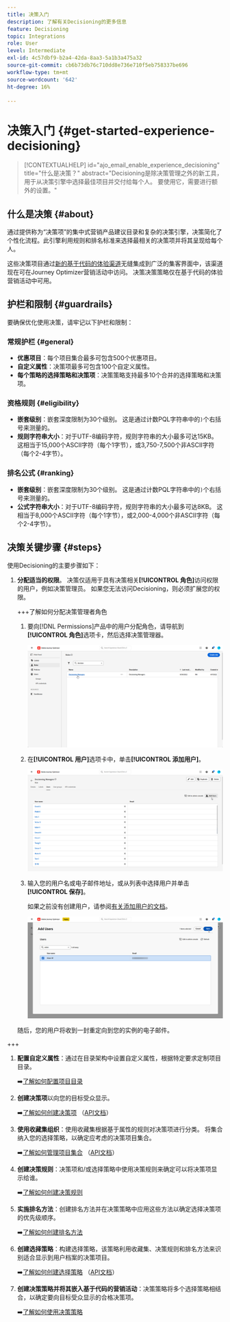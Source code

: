 ```yaml
---
title: 决策入门
description: 了解有关Decisioning的更多信息
feature: Decisioning
topic: Integrations
role: User
level: Intermediate
exl-id: 4c57dbf9-b2a4-42da-8aa3-5a1b3a475a32
source-git-commit: cb6b73db76c710dd8e736e710f5eb758337be696
workflow-type: tm+mt
source-wordcount: '642'
ht-degree: 16%

---
```


# 决策入门 {#get-started-experience-decisioning}

>[!CONTEXTUALHELP]
>id="ajo_email_enable_experience_decisioning"
>title="什么是决策？"
>abstract="Decisioning是除决策管理之外的新工具，用于从决策引擎中选择最佳项目并交付给每个人。 要使用它，需要进行额外的设置。"

## 什么是决策 {#about}

通过提供称为“决策项”的集中式营销产品建议目录和复杂的决策引擎，决策简化了个性化流程。此引擎利用规则和排名标准来选择最相关的决策项并将其呈现给每个人。

这些决策项目通过[新的基于代码的体验渠道](https://experienceleague.adobe.com/en/docs/journey-optimizer/using/code-based-experience/get-started-code-based)无缝集成到广泛的集客界面中，该渠道现在可在Journey Optimizer营销活动中访问。 决策决策策略仅在基于代码的体验营销活动中可用。

## 护栏和限制 {#guardrails}

要确保优化使用决策，请牢记以下护栏和限制：

### 常规护栏 {#general}

* **优惠项目**：每个项目集合最多可包含500个优惠项目。
* **自定义属性**：决策项最多可包含100个自定义属性。
* **每个策略的选择策略和决策项**：决策策略支持最多10个合并的选择策略和决策项。

### 资格规则 {#eligibility}

* **嵌套级别**：嵌套深度限制为30个级别。 这是通过计数PQL字符串中的`)`个右括号来测量的。
* **规则字符串大小**：对于UTF-8编码字符，规则字符串的大小最多可达15KB。 这相当于15,000个ASCII字符（每个1字节），或3,750-7,500个非ASCII字符（每个2-4字节）。

### 排名公式 {#ranking}

* **嵌套级别**：嵌套深度限制为30个级别。 这是通过计数PQL字符串中的`)`个右括号来测量的。
* **公式字符串大小**：对于UTF-8编码字符，规则字符串的大小最多可达8KB。 这相当于8,000个ASCII字符（每个1字节），或2,000-4,000个非ASCII字符（每个2-4字节）。

## 决策关键步骤 {#steps}

使用Decisioning的主要步骤如下：

1. **分配适当的权限**。 决策仅适用于具有决策相关&#x200B;**[!UICONTROL 角色]**&#x200B;访问权限的用户，例如决策管理员。 如果您无法访问Decisioning，则必须扩展您的权限。

   +++了解如何分配决策管理者角色

   1. 要向[!DNL Permissions]产品中的用户分配角色，请导航到&#x200B;**[!UICONTROL 角色]**&#x200B;选项卡，然后选择决策管理器。

      ![](assets/decision_permission_1.png)

   1. 在&#x200B;**[!UICONTROL 用户]**&#x200B;选项卡中，单击&#x200B;**[!UICONTROL 添加用户]**。

      ![](assets/decision_permission_2.png)

   1. 输入您的用户名或电子邮件地址，或从列表中选择用户并单击&#x200B;**[!UICONTROL 保存]**。

      如果之前没有创建用户，请参阅[有关添加用户的文档](https://experienceleague.adobe.com/zh-hans/docs/experience-platform/access-control/ui/users)。

      ![](assets/decision_permission_3.png)

   随后，您的用户将收到一封重定向到您的实例的电子邮件。

+++

1. **配置自定义属性**：通过在目录架构中设置自定义属性，根据特定要求定制项目目录。

   ➡️[了解如何配置项目目录](catalogs.md)

1. **创建决策项**&#x200B;以向您的目标受众显示。

   ➡️[了解如何创建决策项](items.md) （[API文档](api-reference/decisions-items/create.md)）

1. **使用收藏集组织**：使用收藏集根据基于属性的规则对决策项进行分类。 将集合纳入您的选择策略，以确定应考虑的决策项目集合。

   ➡️[了解如何管理项目集合](collections.md) （[API文档](api-reference/items-collections/create.md)）

1. **创建决策规则**：决策项和/或选择策略中使用决策规则来确定可以将决策项显示给谁。

   ➡️[了解如何创建决策规则](rules.md)

1. **实施排名方法**：创建排名方法并在决策策略中应用这些方法以确定选择决策项的优先级顺序。

   ➡️[了解如何创建排名方法](ranking.md)

1. **创建选择策略**：构建选择策略，该策略利用收藏集、决策规则和排名方法来识别适合显示到用户档案的决策项目。

   ➡️[了解如何创建选择策略](selection-strategies.md) （[API文档](api-reference/selection-strategies/create.md)）

1. **创建决策策略并将其嵌入基于代码的营销活动**：决策策略将多个选择策略相结合，以确定要向目标受众显示的合格决策项。

   ➡️[了解如何使用决策策略](create-decision.md)
